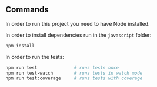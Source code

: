 ## Commands

In order to run this project you need to have Node installed.

In order to install dependencies run in the `javascript` folder:
```bash
npm install
```

In order to run the tests:

```bash
npm run test              # runs tests once
npm run test-watch        # runs tests in watch mode
npm run test:coverage     # runs tests with coverage
```